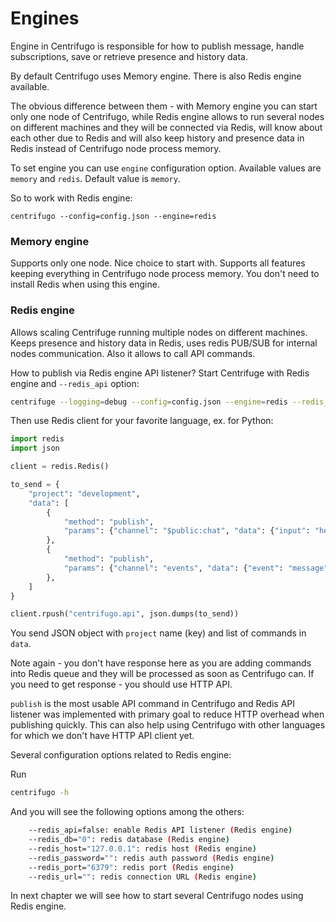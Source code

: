 # Engines

Engine in Centrifugo is responsible for how to publish message, handle subscriptions, save
or retrieve presence and history data.

By default Centrifugo uses Memory engine. There is also Redis engine available.

The obvious difference between them - with Memory engine you can start only one
node of Centrifugo, while Redis engine allows to run several nodes on different
machines and they will be connected via Redis, will know about each other due to
Redis and will also keep history and presence data in Redis instead of Centrifugo
node process memory.

To set engine you can use `engine` configuration option. Available values are
`memory` and `redis`. Default value is `memory`.

So to work with Redis engine:

```
centrifugo --config=config.json --engine=redis
```

### Memory engine

Supports only one node. Nice choice to start with. Supports all features keeping
everything in Centrifugo node process memory. You don't need to install Redis when
using this engine.


### Redis engine

Allows scaling Centrifuge running multiple nodes on different machines.
Keeps presence and history data in Redis, uses redis PUB/SUB for internal nodes communication.
Also it allows to call API commands.

How to publish via Redis engine API listener? Start Centrifuge with Redis
engine and ``--redis_api`` option:

```bash
centrifuge --logging=debug --config=config.json --engine=redis --redis_api
```

Then use Redis client for your favorite language, ex. for Python:

```python
import redis
import json

client = redis.Redis()

to_send = {
    "project": "development",
    "data": [
        {
            "method": "publish",
            "params": {"channel": "$public:chat", "data": {"input": "hello"}}
        },
        {
            "method": "publish",
            "params": {"channel": "events", "data": {"event": "message"}}
        },
    ]
}

client.rpush("centrifugo.api", json.dumps(to_send))
```

You send JSON object with `project` name (key) and list of commands in `data`.

Note again - you don't have response here as you are adding commands into Redis queue
and they will be processed as soon as Centrifugo can. If you need to get response - you
should use HTTP API.

`publish` is the most usable API command in Centrifugo and Redis API listener was
implemented with primary goal to reduce HTTP overhead when publishing quickly.
This can also help using Centrifugo with other languages for which we don't
have HTTP API client yet.

Several configuration options related to Redis engine:

Run

```bash
centrifugo -h
```

And you will see the following options among the others:

```bash
    --redis_api=false: enable Redis API listener (Redis engine)
    --redis_db="0": redis database (Redis engine)
    --redis_host="127.0.0.1": redis host (Redis engine)
    --redis_password="": redis auth password (Redis engine)
    --redis_port="6379": redis port (Redis engine)
    --redis_url="": redis connection URL (Redis engine)
```

In next chapter we will see how to start several Centrifugo nodes using Redis engine.